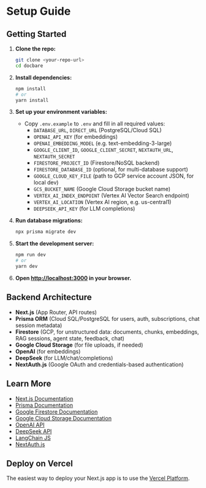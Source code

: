 # Setup Guide

## Getting Started

1. **Clone the repo:**
   ```bash
   git clone <your-repo-url>
   cd docbare
   ```

2. **Install dependencies:**
   ```bash
   npm install
   # or
   yarn install
   ```

3. **Set up your environment variables:**
   - Copy `.env.example` to `.env` and fill in all required values:
     - `DATABASE_URL`, `DIRECT_URL` (PostgreSQL/Cloud SQL)
     - `OPENAI_API_KEY` (for embeddings)
     - `OPENAI_EMBEDDING_MODEL` (e.g. text-embedding-3-large)
     - `GOOGLE_CLIENT_ID`, `GOOGLE_CLIENT_SECRET`, `NEXTAUTH_URL`, `NEXTAUTH_SECRET`
     - `FIRESTORE_PROJECT_ID` (Firestore/NoSQL backend)
     - `FIRESTORE_DATABASE_ID` (optional, for multi-database support)
     - `GOOGLE_CLOUD_KEY_FILE` (path to GCP service account JSON, for local dev)
     - `GCS_BUCKET_NAME` (Google Cloud Storage bucket name)
     - `VERTEX_AI_INDEX_ENDPOINT` (Vertex AI Vector Search endpoint)
     - `VERTEX_AI_LOCATION` (Vertex AI region, e.g. us-central1)
     - `DEEPSEEK_API_KEY` (for LLM completions)

4. **Run database migrations:**
   ```bash
   npx prisma migrate dev
   ```

5. **Start the development server:**
   ```bash
   npm run dev
   # or
   yarn dev
   ```

6. **Open [http://localhost:3000](http://localhost:3000) in your browser.**

## Backend Architecture

- **Next.js** (App Router, API routes)
- **Prisma ORM** (Cloud SQL/PostgreSQL for users, auth, subscriptions, chat session metadata)
- **Firestore** (GCP, for unstructured data: documents, chunks, embeddings, RAG sessions, agent state, feedback, chat)
- **Google Cloud Storage** (for file uploads, if needed)
- **OpenAI** (for embeddings)
- **DeepSeek** (for LLM/chat/completions)
- **NextAuth.js** (Google OAuth and credentials-based authentication)

## Learn More

- [Next.js Documentation](https://nextjs.org/docs)
- [Prisma Documentation](https://www.prisma.io/docs)
- [Google Firestore Documentation](https://cloud.google.com/firestore/docs)
- [Google Cloud Storage Documentation](https://cloud.google.com/storage/docs)
- [OpenAI API](https://platform.openai.com/docs)
- [DeepSeek API](https://api-docs.deepseek.com)
- [LangChain JS](https://js.langchain.com/docs/)
- [NextAuth.js](https://next-auth.js.org/)

## Deploy on Vercel

The easiest way to deploy your Next.js app is to use the [Vercel Platform](https://vercel.com/new?utm_medium=default-template&filter=next.js&utm_source=create-next-app&utm_campaign=create-next-app-readme). 